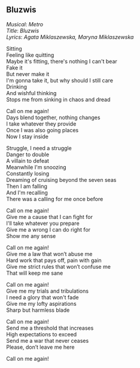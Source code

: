 ## Bluzwis

*Musical*: *Metro*\
*Title*: *Bluzwis*\
*Lyrics*: *Agata Miklaszewska, Maryna Miklaszewska*

Sitting\
Feeling like quitting\
Maybe it's fitting, there's nothing I can't bear\
Fake it\
But never make it\
I'm gonna take it, but why should I still care\
Drinking\
And wishful thinking\
Stops me from sinking in chaos and dread

Call on me again!\
Days blend together, nothing changes\
I take whatever they provide\
Once I was also going places\
Now I stay inside

Struggle, I need a struggle\
Danger to double\
A villain to defeat\
Meanwhile I'm snoozing\
Constantly losing\
Dreaming of cruising beyond the seven seas\
Then I am falling\
And I'm recalling\
There was a calling for me once before

Call on me again!\
Give me a cause that I can fight for\
I'll take whatever you prepare\
Give me a wrong I can do right for\
Show me any sense

Call on me again!\
Give me a law that won’t abuse me\
Hard work that pays off, pain with gain\
Give me strict rules that won’t confuse me\
That will keep me sane

Call on me again!\
Give me my trials and tribulations\
I need a glory that won't fade\
Give me my lofty aspirations\
Sharp but harmless blade

Call on me again!\
Send me a threshold that increases\
High expectations to exceed\
Send me a war that never ceases\
Please, don’t leave me here

Call on me again!
